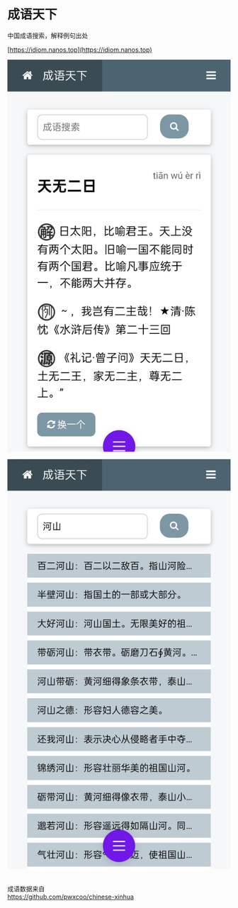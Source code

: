 # 成语天下
中国成语搜索，解释例句出处

[https://idiom.nanos.top](https://idiom.nanos.top)


![成语天下主页](https://github.com/tigerzioo/chinese_idiom/blob/187f7cf05fd1fc71aa3a66b02cf8974ef73151ae/screenshot/idiom01.jpg)

![成语天下搜索页](https://github.com/tigerzioo/chinese_idiom/blob/187f7cf05fd1fc71aa3a66b02cf8974ef73151ae/screenshot/idiom02.jpg)

\
成语数据来自\
https://github.com/pwxcoo/chinese-xinhua
